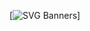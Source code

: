 [![SVG Banners](https://svg-banners.vercel.app/api?type=typeWriter&text1=Hello%20%F0%9F%91%8B,%20I'm%20Jinkyung%20welcome%20to%20my%20hacker%20space&width=900&height=300)]
